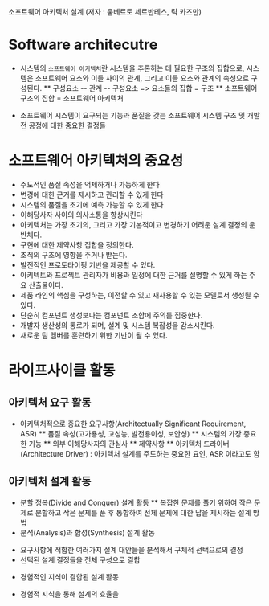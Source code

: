 소프트웨어 아키텍처 설계 (저자 : 움베르토 세르반테스, 릭 카즈만)

# Software architecutre
* 시스템의 `소프트웨어 아키텍처`란 시스템을 추론하는 데 필요한 구조의 집합으로, 시스템은 소프트웨어 요소와 이들 사이의 관계, 그리고 이들 요소와 관계의 속성으로 구성된다.
** 구성요소 -- 관계 -- 구성요소 => 요소들의 집합 = 구조
** 소프트웨어 구조의 집합 = 소프트웨어 아키텍처

* 소프트웨어 시스템이 요구되는 기능과 품질을 갖는 소프트웨어 시스템 구조 및 개발 전 공정에 대한 중요한 결정들


# 소프트웨어 아키텍처의 중요성
* 주도적인 품질 속성을 억제하거나 가능하게 한다
* 변경에 대한 근거를 제시하고 관리할 수 있게 한다
* 시스템의 품질을 초기에 예측 가능할 수 있게 한다
* 이해당사자 사이의 의사소통을 향상시킨다
* 아키텍처는 가장 초기의, 그리고 가장 기본적이고 변경하기 어려운 설계 결정의 운반체다.
* 구현에 대한 제약사항 집합을 정의한다.
* 조직의 구조에 영향을 주거나 받는다.
* 발전적인 프로토타이핑 기반을 제공할 수 있다.
* 아키텍트와 프로젝트 관리자가 비용과 일정에 대한 근거를 설명할 수 있게 하는 주요 산출물이다.
* 제품 라인의 핵심을 구성하는, 이전할 수 있고 재사용할 수 있는 모델로서 생성될 수 있다.
* 단순히 컴포넌트 생성보다는 컴포넌트 조합에 주의를 집중한다.
* 개발자 생산성의 통로가 되며, 설계 및 시스템 복잡성을 감소시킨다.
* 새로운 팀 멤버를 훈련하기 위한 기반이 될 수 있다.

# 라이프사이클 활동
## 아키텍처 요구 활동
* 아키텍처적으로 중요한 요구사항(Architectually Significant Requirement, ASR)
** 품질 속성(고가용성, 고성능, 발전용이성, 보안성)
** 시스템의 가장 중요한 기능
** 외부 이해당사자의 관심사
** 제약사항
** 아키텍처 드라이버(Architecture Driver) : 아키텍처 설계를 주도하는 중요한 요인, ASR 이라고도 함

## 아키텍처 설계 활동
* 분할 정복(Divide and Conquer) 설계 활동
** 복잡한 문제를 풀기 위하여 작은 문제로 분할하고 작은 문제를 푼 후 통합하여 전체 문제에 대한 답을 제시하는 설계 방법
* 분석(Analysis)과 합성(Synthesis) 설계 활동
- 요구사항에 적합한 여러가지 설계 대안들을 분석해서 구체적 선택으로의 결정
- 선택된 설계 결정들을 전체 구성으로 결합
* 경험적인 지식이 결합된 설계 활동
- 경험적 지식을 통해 설계의 효율을 
